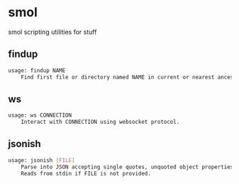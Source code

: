 # smol

smol scripting utilities for stuff

## findup
```bash
usage: findup NAME
    Find first file or directory named NAME in current or nearest ancestor's directory.
```

## ws
```bash
usage: ws CONNECTION
    Interact with CONNECTION using websocket protocol.
```
## jsonish
```bash
usage: jsonish [FILE]
    Parse into JSON accepting single quotes, unquoted object properties, and trailing commas.
    Reads from stdin if FILE is not provided.
```
